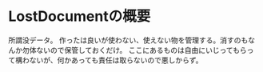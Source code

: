 # LostDocumentの概要

所謂没データ。
作ったは良いが使わない、使えない物を管理する。消すのもなんか勿体ないので保管しておくだけ。
ここにあるものは自由にいじってもらって構わないが、何かあっても責任は取らないので悪しからず。
